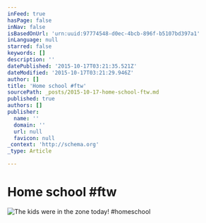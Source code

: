 ```yaml
---
inFeed: true
hasPage: false
inNav: false
isBasedOnUrl: 'urn:uuid:97774548-d0ec-4bcb-896f-b5107bd397a1'
inLanguage: null
starred: false
keywords: []
description: ''
datePublished: '2015-10-17T03:21:35.521Z'
dateModified: '2015-10-17T03:21:29.946Z'
author: []
title: 'Home school #ftw'
sourcePath: _posts/2015-10-17-home-school-ftw.md
published: true
authors: []
publisher:
  name: ''
  domain: ''
  url: null
  favicon: null
_context: 'http://schema.org'
_type: Article

---
```

# Home school \#ftw
![The kids were in the zone today&excl; &num;homeschool](https://pbs.twimg.com/media/COa38ZMUcAAuX6K.jpg:large)